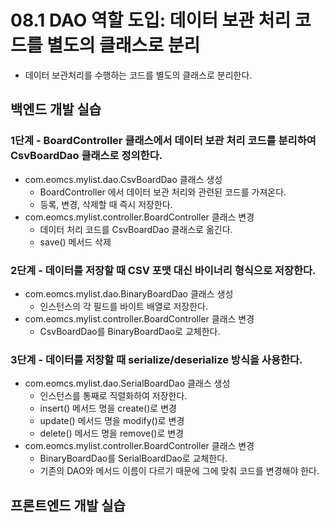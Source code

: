 # 08.1 DAO 역할 도입: 데이터 보관 처리 코드를 별도의 클래스로 분리

- 데이터 보관처리를 수행하는 코드를 별도의 클래스로 분리한다.

## 백엔드 개발 실습

### 1단계 - BoardController 클래스에서 데이터 보관 처리 코드를 분리하여 CsvBoardDao 클래스로 정의한다.

- com.eomcs.mylist.dao.CsvBoardDao 클래스 생성
  - BoardController 에서 데이터 보관 처리와 관련된 코드를 가져온다.
  - 등록, 변경, 삭제할 때 즉시 저장한다.
- com.eomcs.mylist.controller.BoardController 클래스 변경
  - 데이터 처리 코드를 CsvBoardDao 클래스로 옮긴다.
  - save() 메서드 삭제

### 2단계 - 데이터를 저장할 때 CSV 포맷 대신 바이너리 형식으로 저장한다.

- com.eomcs.mylist.dao.BinaryBoardDao 클래스 생성
  - 인스턴스의 각 필드를 바이트 배열로 저장한다.
- com.eomcs.mylist.controller.BoardController 클래스 변경
  - CsvBoardDao를 BinaryBoardDao로 교체한다.

### 3단계 - 데이터를 저장할 때 serialize/deserialize 방식을 사용한다.

- com.eomcs.mylist.dao.SerialBoardDao 클래스 생성
  - 인스턴스를 통째로 직렬화하여 저장한다.
  - insert() 메서드 명을 create()로 변경
  - update() 메서드 명을 modify()로 변경
  - delete() 메서드 명을 remove()로 변경
- com.eomcs.mylist.controller.BoardController 클래스 변경
  - BinaryBoardDao를 SerialBoardDao로 교체한다.
  - 기존의 DAO와 메서드 이름이 다르기 때문에 그에 맞춰 코드를 변경해야 한다.



## 프론트엔드 개발 실습








#
